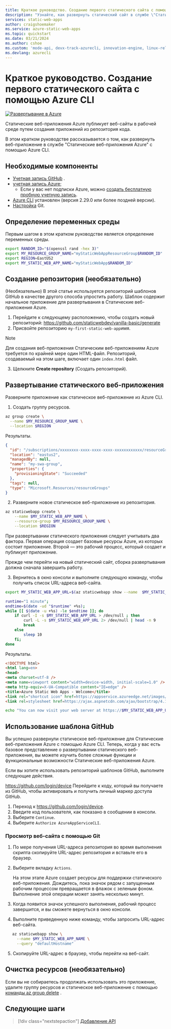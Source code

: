 ```yaml
---
title: Краткое руководство. Создание первого статического сайта с помощью Статические веб-приложения Azure с помощью интерфейса командной строки
description: "Узнайте, как развернуть статический сайт в службе \"Статические веб-приложения Azure\" с помощью Azure\_CLI."
services: static-web-apps
author: craigshoemaker
ms.service: azure-static-web-apps
ms.topic: quickstart
ms.date: 03/21/2024
ms.author: cshoe
ms.custom: 'mode-api, devx-track-azurecli, innovation-engine, linux-related-content'
ms.devlang: azurecli
---
```


# Краткое руководство. Создание первого статического сайта с помощью Azure CLI

[![Развертывание в Azure](https://aka.ms/deploytoazurebutton)](https://go.microsoft.com/fwlink/?linkid=2286315)

Статические веб-приложения Azure публикует веб-сайты в рабочей среде путем создания приложений из репозитория кода.

В этом кратком руководстве рассказывается о том, как развернуть веб-приложение в службе "Статические веб-приложения Azure" с помощью Azure CLI.

## Необходимые компоненты

- [Учетная запись GitHub](https://github.com) .
- [учетная запись Azure;](https://portal.azure.com)
  - Если у вас нет подписки Azure, можно [создать бесплатную пробную учетную запись](https://azure.microsoft.com/free).
- [Azure CLI](/cli/azure/install-azure-cli) установлен (версия 2.29.0 или более поздней версии).
- [Настройка](https://www.git-scm.com/downloads) Git. 

## Определение переменных среды

Первым шагом в этом кратком руководстве является определение переменных среды.

```bash
export RANDOM_ID="$(openssl rand -hex 3)"
export MY_RESOURCE_GROUP_NAME="myStaticWebAppResourceGroup$RANDOM_ID"
export REGION=EastUS2
export MY_STATIC_WEB_APP_NAME="myStaticWebApp$RANDOM_ID"
```

## Создание репозитория (необязательно)

(Необязательно) В этой статье используется репозиторий шаблонов GitHub в качестве другого способа упростить работу. Шаблон содержит начальное приложение для развертывания в Статические веб-приложения Azure.

1. Перейдите к следующему расположению, чтобы создать новый репозиторий: https://github.com/staticwebdev/vanilla-basic/generate
2. Присвойте репозиторию `my-first-static-web-app`имя.

> [!NOTE]
> Для создания веб-приложения Статическим веб-приложениям Azure требуется по крайней мере один HTML-файл. Репозиторий, создаваемый на этом шаге, включает один `index.html` файл.

3. Щелкните **Create repository** (Создать репозиторий).

## Развертывание статического веб-приложения

Разверните приложение как статическое веб-приложение из Azure CLI.

1. Создать группу ресурсов.

```bash
az group create \
  --name $MY_RESOURCE_GROUP_NAME \
  --location $REGION
```

Результаты.
<!-- expected_similarity=0.3 -->
```json
{
  "id": "/subscriptions/xxxxxxxx-xxxx-xxxx-xxxx-xxxxxxxxxxxx/resourceGroups/my-swa-group",
  "location": "eastus2",
  "managedBy": null,
  "name": "my-swa-group",
  "properties": {
    "provisioningState": "Succeeded"
  },
  "tags": null,
  "type": "Microsoft.Resources/resourceGroups"
}
```

2. Разверните новое статическое веб-приложение из репозитория.

```bash
az staticwebapp create \
    --name $MY_STATIC_WEB_APP_NAME \
    --resource-group $MY_RESOURCE_GROUP_NAME \
    --location $REGION 
```

При развертывании статического приложения следует учитывать два фактора. Первая операция создает базовые ресурсы Azure, из которых состоит приложение. Второй — это рабочий процесс, который создает и публикует приложение.

Прежде чем перейти на новый статический сайт, сборка развертывания должна сначала завершить работу.

3. Вернитесь в окно консоли и выполните следующую команду, чтобы получить список URL-адреса веб-сайта.

```bash
export MY_STATIC_WEB_APP_URL=$(az staticwebapp show --name  $MY_STATIC_WEB_APP_NAME --resource-group $MY_RESOURCE_GROUP_NAME --query "defaultHostname" -o tsv)
```

```bash
runtime="1 minute";
endtime=$(date -ud "$runtime" +%s);
while [[ $(date -u +%s) -le $endtime ]]; do
    if curl -I -s $MY_STATIC_WEB_APP_URL > /dev/null ; then 
        curl -L -s $MY_STATIC_WEB_APP_URL 2> /dev/null | head -n 9
        break
    else 
        sleep 10
    fi;
done
```

Результаты.
<!-- expected_similarity=0.3 -->
```HTML
<!DOCTYPE html>
<html lang=en>
<head>
<meta charset=utf-8 />
<meta name=viewport content="width=device-width, initial-scale=1.0" />
<meta http-equiv=X-UA-Compatible content="IE=edge" />
<title>Azure Static Web Apps - Welcome</title>
<link rel="shortcut icon" href=https://appservice.azureedge.net/images/static-apps/v3/favicon.svg type=image/x-icon />
<link rel=stylesheet href=https://ajax.aspnetcdn.com/ajax/bootstrap/4.1.1/css/bootstrap.min.css crossorigin=anonymous />
```

```bash
echo "You can now visit your web server at https://$MY_STATIC_WEB_APP_URL"
```

## Использование шаблона GitHub

Вы успешно развернули статическое веб-приложение для Статические веб-приложения Azure с помощью Azure CLI. Теперь, когда у вас есть базовое представление о развертывании статического веб-приложения, вы можете изучить более сложные функции и функциональные возможности Статические веб-приложения Azure.

Если вы хотите использовать репозиторий шаблонов GitHub, выполните следующие действия.

https://github.com/login/device Перейдите к коду, который вы получаете из GitHub, чтобы активировать и получить личный маркер доступа GitHub.

1. Переход к https://github.com/login/device.
2. Введите код пользователя, как показано в сообщении в консоли.
3. Выберите `Continue`.
4. Выберите `Authorize AzureAppServiceCLI`.

### Просмотр веб-сайта с помощью Git

1. По мере получения URL-адреса репозитория во время выполнения скрипта скопируйте URL-адрес репозитория и вставьте его в браузер.
2. Выберите вкладку `Actions`.

   На этом этапе Azure создает ресурсы для поддержки статического веб-приложения. Дождитесь, пока значок рядом с запущенным рабочим процессом превращается в флажок с зеленым фоном. Выполнение этой операции может занять несколько минут.

3. Когда появится значок успешного выполнения, рабочий процесс завершится, и вы сможете вернуться в окно консоли.
4. Выполните приведенную ниже команду, чтобы запросить URL-адрес веб-сайта.
```bash
   az staticwebapp show \
     --name $MY_STATIC_WEB_APP_NAME \
     --query "defaultHostname"
```
5. Скопируйте URL-адрес в браузер, чтобы перейти на веб-сайт.

## Очистка ресурсов (необязательно)

Если вы не собираетесь продолжать использовать это приложение, удалите группу ресурсов и статическое веб-приложение с помощью [команды az group delete](/cli/azure/group#az-group-delete) .

## Следующие шаги

> [!div class="nextstepaction"]
> [Добавление API](add-api.md)
